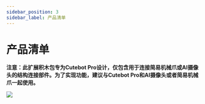 ```yaml
---
sidebar_position: 3
sidebar_label: 产品清单
---
```


# 产品清单

**注意：此扩展积木包专为Cutebot Pro设计，仅包含用于连接简易机械爪或AI摄像头的结构连接部件。为了实现功能，建议与Cutebot Pro和AI摄像头或者简易机械爪一起使用。**

![](https://wiki-media-ef.oss-cn-hongkong.aliyuncs.com/docs/microbit/microbit-smart-car/microbit-smart-cutebot-pro/cases-libraries/extended-pack/cutebot-pro-blocks-pack/images/cutebot-pro-blocks-pack-list.png)
